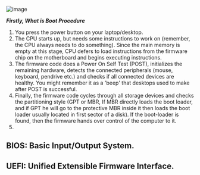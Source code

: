 ![image](https://github.com/7arbeyx01/HardWare-and-Chips/assets/18347638/6ebed1a9-85ad-4e81-8852-bb7ee5362bd3)

***Firstly, What is Boot Procedure***
1. You press the power button on your laptop/desktop.
2. The CPU starts up, but needs some instructions to work on (remember, the CPU always needs to do something). Since the main memory is empty at this stage, CPU defers to load instructions from the firmware chip on the motherboard and begins executing instructions.
3. The firmware code does a Power On Self Test (POST), initializes the remaining hardware, detects the connected peripherals (mouse, keyboard, pendrive etc.) and checks if all connected devices are healthy. You might remember it as a 'beep' that desktops used to make after POST is successful.
4. Finally, the firmware code cycles through all storage devices and checks the partitioning style (GPT or MBR, If MBR directly loads the boot loader, and if GPT he will go to the protective MBR inside it then loads the boot loader usually located in first sector of a disk). If the boot-loader is found, then the firmware hands over control of the computer to it.
5. 
## BIOS: Basic Input/Output System. <br>
## UEFI: Unified Extensible Firmware Interface. <br>
